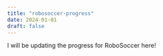 ```yaml
---
title: "robosoccer-progress"
date: 2024-01-01
draft: false
---
```

I will be updating the progress for RoboSoccer here!